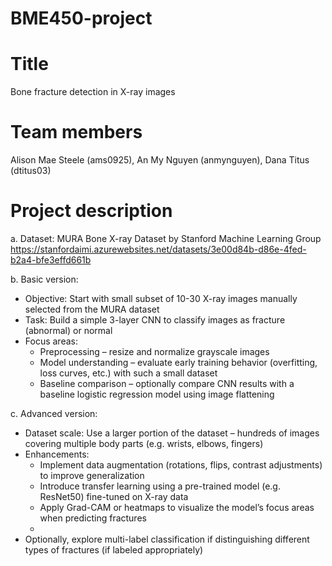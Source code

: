 # BME450-project


# Title
Bone fracture detection in X-ray images

# Team members
Alison Mae Steele (ams0925), An My Nguyen (anmynguyen), Dana Titus (dtitus03)

# Project description

a. Dataset: MURA Bone X-ray Dataset by Stanford Machine Learning Group  
https://stanfordaimi.azurewebsites.net/datasets/3e00d84b-d86e-4fed-b2a4-bfe3effd661b

b. Basic version: 
 - Objective: Start with small subset of 10-30 X-ray images manually selected from the MURA dataset
 - Task: Build a simple 3-layer CNN to classify images as fracture (abnormal) or normal
 - Focus areas: 
    - Preprocessing – resize and normalize grayscale images
    - Model understanding – evaluate early training behavior (overfitting, loss curves, etc.) with such a small dataset
    - Baseline comparison – optionally compare CNN results with a baseline logistic regression model using image flattening 

c. Advanced version: 
 - Dataset scale: Use a larger portion of the dataset – hundreds of images covering multiple body parts (e.g. wrists, elbows, fingers)
 - Enhancements:
   - Implement data augmentation (rotations, flips, contrast adjustments) to improve generalization
   - Introduce transfer learning using a pre-trained model (e.g. ResNet50) fine-tuned on X-ray data
   - Apply Grad-CAM or heatmaps to visualize the model’s focus areas when predicting fractures
   - 
  - Optionally, explore multi-label classification if distinguishing different types of fractures (if labeled appropriately) 
